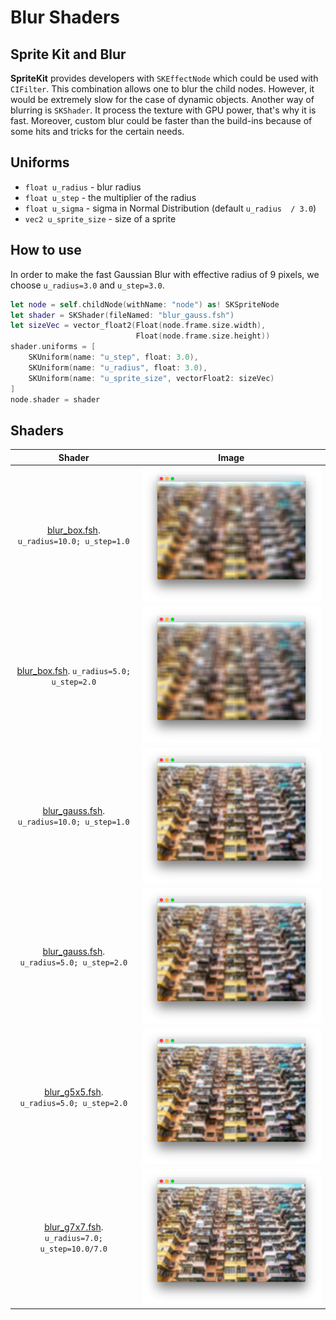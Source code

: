 # Blur Shaders

## Sprite Kit and Blur
**SpriteKit** provides developers with `SKEffectNode` which could be used with `CIFilter`. This combination allows one to blur the child nodes. However, it would be extremely slow for the case of dynamic objects. 
Another way of blurring is `SKShader`. It process the texture with GPU power, that's why it is fast. Moreover, custom blur could be faster than the build-ins because of some hits and tricks for the certain needs.

## Uniforms
 
- `float u_radius` - blur radius
- `float u_step` - the multiplier of the radius
- `float u_sigma` - sigma in Normal Distribution (default `u_radius  / 3.0`)
- `vec2 u_sprite_size` - size of a sprite

## How to use
In order to make the fast Gaussian Blur with effective radius of 9 pixels, we choose `u_radius=3.0` and `u_step=3.0`.

```swift
let node = self.childNode(withName: "node") as! SKSpriteNode
let shader = SKShader(fileNamed: "blur_gauss.fsh")
let sizeVec = vector_float2(Float(node.frame.size.width),
                            Float(node.frame.size.height))
shader.uniforms = [
    SKUniform(name: "u_step", float: 3.0),
    SKUniform(name: "u_radius", float: 3.0),
    SKUniform(name: "u_sprite_size", vectorFloat2: sizeVec)
]
node.shader = shader
```

## Shaders

| Shader | Image  |
|:------:|:------:|
|[blur_box.fsh][blur_box]. `u_radius=10.0; u_step=1.0`|![](src/box_10.png)|
|[blur_box.fsh][blur_box]. `u_radius=5.0; u_step=2.0`|![](src/box_5_st2.png)|
|[blur_gauss.fsh][blur_gauss]. `u_radius=10.0; u_step=1.0`|![](src/gauss_10.png)|
|[blur_gauss.fsh][blur_gauss]. `u_radius=5.0; u_step=2.0`|![](src/gauss_5_st2.png)|
|[blur_g5x5.fsh][blur_g5x5]. `u_radius=5.0; u_step=2.0`|![](src/g5x5_st2.png)|
|[blur_g7x7.fsh][blur_g7x7]. `u_radius=7.0; u_step=10.0/7.0`|![](src/g7x7_st1.4.png)|



[blur_box]: https://github.com/ISosnovik/shaders/blob/master/blur/code/blur_box.fsh
[blur_gauss]: https://github.com/ISosnovik/shaders/blob/master/blur/code/blur_gauss.fsh
[blur_g5x5]: https://github.com/ISosnovik/shaders/blob/master/blur/code/blur_g5x5.fsh
[blur_g7x7]: https://github.com/ISosnovik/shaders/blob/master/blur/code/blur_g7x7.fsh
